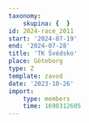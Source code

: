 ```yaml
---
taxonomy:
    skupina: {  }
id: 2024-race_2011
start: '2024-07-19'
end: '2024-07-28'
title: 'TK Švédsko'
place: Göteborg
type: Z
template: zavod
date: '2023-10-26'
import:
    type: members
    time: 1698312605
---
```


